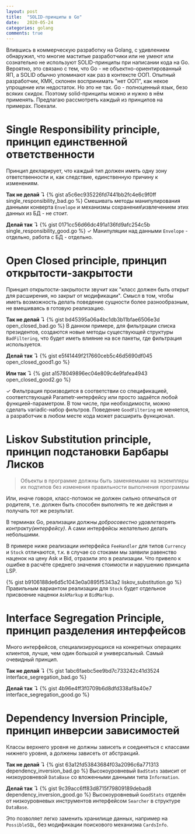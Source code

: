```yaml
---
layout: post
title:  "SOLID-принципы в Go"
date:   2020-05-24
categories: golang
comments: true
---
```

Влившись в коммерческую разработку на Golang, с удивлением обнаружил, что многие маститые разработчики или не умеют или сознательно не используют SOLID-принципы при написании кода на Go. Вероятно, это связано с тем, что Go - не объектно-ориентированный ЯП, а SOLID обычно упоминают как раз в контексте ООП. Опытный разработчик, КМК, склонен воспринимать "нет ООП", как некое упрощение или недостаток. Но это не так. Go - полноценный язык, безо всяких скидок. Поэтому solid-принципы можно и нужно в нём применять. Предлагаю рассмотреть каждый из принципов на примерах. Поехали.

# Single Responsibility principle, принцип единственной ответственности
Принцип декларирует, что каждый тип должен иметь одну зону ответственности и, как следствие, единственную причину к изменениям.

**Так не делай** &#8628;
{% gist a5c6ec935226fd7441bb2fc4e6c9f0ff single_responsibility_bad.go %}
Смешивать методы манипулирования данными конверта `Envelope` и механизмы сохранения\извлечением этих данных из БД - не стоит.

**Делай так** &#8628;
{% gist 0171cc56d66dc491a136fd9afc254c5b single_responsibility_good.go %}
&#10003; Манипуляции над данными `Envelope` - отдельно, работа с БД - отдельно.

# Open Closed principle, принцип открытости-закрытости
Принцип открытости-закрытости звучит как "класс должен быть открыт для расширения, но закрыт от модификации". Смысл в том, чтобы иметь возможность делать поведение сущности более разнообразным, не вмешиваясь в готовую реализацию.

**Так не делай** &#8628;
{% gist bd45395a06a4bc1db3b11bfae6506e3d open_closed_bad.go %}
В данном примере, для фильтрации списка президентов, создаются новые методы существующей структуры `BadFiltering`, что будет иметь влияние на все пакеты, где фильтрация используется.

**Делай так** &#8628;
{% gist e5f41449f217660ceb5c46d5690df045 open_closed_good1.go %}

**Или так** &#8628;
{% gist a1578049896ec04e809c4e9fafea4943 open_closed_good2.go %}

&#10003; Фильтрация производится в соответствии со спецификацией, соответствующей Parametr-интерфейсу или просто задаётся любой функцией-параметром. В том числе, при необходимости, можно сделать variadic-набор фильтров. Поведение `GoodFiltering` не меняется, а разработчик в любом месте кода может расширить функционал.

# Liskov Substitution principle, принцип подстановки Барбары Лисков
>Объекты в программе должны быть заменяемыми на экземпляры их подтипов без изменения правильности выполнения программы

Или, иначе говоря, класс-потомок не должен сильно отличаться от родителя, т.е. должен быть способен выполнять те же действия и получать тот же результат.  

В терминах Go, реализации должны *добросовестно удовлетворять контракту(интерфейсу)*. А сами интерфейсы желательно делать небольшими. 

В примере ниже реализации интерфейса `FeeHandler` для типов `Currency` и `Stock` отличаются, т.к. в случае со стоками мы заявили равенство наценок на цену Ask и Bid, отразили это в реализации. Что привело к ошибке в расчёте среднего значения стоимости и нарушению принципа LSP.  

{% gist b9106188de6d5c1043e0a0895f5343a2 liskov_substitution.go %}
Правильным вариантом реализации для `Stock` будет отдельное присвоение наценки `AskMarkup` и `BidMarkup`.

# Interface Segregation Principle, принцип разделения интерфейсов
Много интерфейсов, специализирующихся на конкретных операциях клиентов, лучше, чем один большой и универсальный. Самый очевидный принцип.

**Так не делай** &#8628;
{% gist 1abc6faebc5ee9bd7c733242c41d3524 interface_segregation_bad.go %}

**Делай так** &#8628;
{% gist 4b96e4ff3f0709b6d8dfd338af8a40e7 interface_segregation_good.go %}

# Dependency Inversion Principle, принцип инверсии зависимостей
Классы верхнего уровня не должны зависеть и соединяться с классами нижнего уровня, а должены зависеть от абстракций.

**Так не делай** &#8628;
{% gist 63a12fd53843684f03a2096c6a771313 dependency_inversion_bad.go %}
Высокоуровневый `BadStats` зависит от низкоуровневой `DataBase` со вложенными данными типа `Information`.

**Делай так** &#8628;
{% gist 9c39acc6ff83d8715f79809189debad8 dependency_inversion_good.go %}
Высокоуровневый `GoodStats` отделён от низкоуровневых инструментов интерфейсом `Searcher` в структуре `DataBase`.  

Это позволяет легко заменить хранилище данных, например на `PossibleSQL`, без модификации поискового механизма `CardsInfo`.